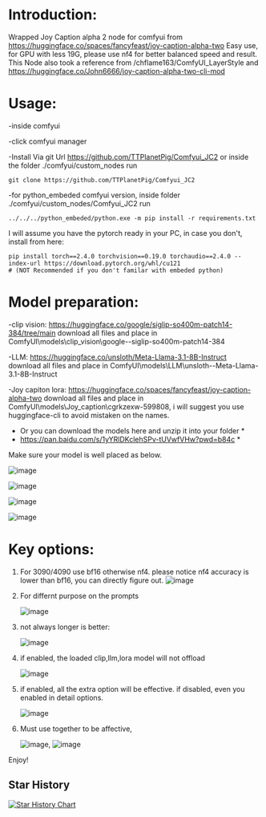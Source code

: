 # Introduction:

Wrapped Joy Caption alpha 2 node for comfyui from https://huggingface.co/spaces/fancyfeast/joy-caption-alpha-two
Easy use, for GPU with less 19G, please use nf4 for better balanced speed and result.
This Node also took a reference from /chflame163/ComfyUI_LayerStyle and https://huggingface.co/John6666/joy-caption-alpha-two-cli-mod

# Usage:
-inside comfyui

-click comfyui manager

-Install Via git Url https://github.com/TTPlanetPig/Comfyui_JC2 or inside the folder ./comfyui/custom_nodes run 
```shell
git clone https://github.com/TTPlanetPig/Comfyui_JC2
```
-for python_embeded comfyui version, inside folder ./comfyui/custom_nodes/Comfyui_JC2 run 
```shell
../../../python_embeded/python.exe -m pip install -r requirements.txt
```

I will assume you have the pytorch ready in your PC, in case you don't, install from here: 
```shell
pip install torch==2.4.0 torchvision==0.19.0 torchaudio==2.4.0 --index-url https://download.pytorch.org/whl/cu121  
# (NOT Recommended if you don't familar with embeded python)
```
# Model preparation:

-clip vision: https://huggingface.co/google/siglip-so400m-patch14-384/tree/main download all files and place in ComfyUI\models\clip_vision\google--siglip-so400m-patch14-384

-LLM: https://huggingface.co/unsloth/Meta-Llama-3.1-8B-Instruct download all files and place in ComfyUI\models\LLM\unsloth--Meta-Llama-3.1-8B-Instruct

-Joy capiton lora: https://huggingface.co/spaces/fancyfeast/joy-caption-alpha-two download all files and place in ComfyUI\models\Joy_caption\cgrkzexw-599808, i will suggest you use huggingface-cli to avoid mistaken on the names.

* Or you can download the models here and unzip it into your folder *
* https://pan.baidu.com/s/1yYRlDKclehSPv-tUVwfVHw?pwd=b84c *

Make sure your model is well placed as below.

![image](https://github.com/user-attachments/assets/510d2e6b-db1f-4743-92f4-9a8ae80ef6dd)


![image](https://github.com/user-attachments/assets/9ae0a410-539e-49c5-a1b4-4434da02dc28)

![image](https://github.com/user-attachments/assets/2d17e8d2-42af-4040-9cf9-019eb25464e0)

![image](https://github.com/user-attachments/assets/aeba0145-81c7-4c86-a31c-bbb9c317cad8)



# Key options:
1. For 3090/4090 use bf16 otherwise nf4. please notice nf4 accuracy is lower than bf16, you can directly figure out.
   ![image](https://github.com/user-attachments/assets/8001e70b-cea3-4971-a8c2-f483a2c4f91c) 
3. For differnt purpose on the prompts
   
   ![image](https://github.com/user-attachments/assets/110f25f6-ea25-4395-b698-c0ec358940ae)
5. not always longer is better:
   
   ![image](https://github.com/user-attachments/assets/05e8cfbe-f983-4c8e-813a-761779d0ba4e)
7. if enabled, the loaded clip,llm,lora model will not offload
   
   ![image](https://github.com/user-attachments/assets/804d3326-0f44-4cd2-98c9-56e174e552c1)
9. if enabled, all the extra option will be effective. if disabled, even you enabled in detail options.
    
    ![image](https://github.com/user-attachments/assets/6cb00a63-a1e6-4502-87ff-b99800d37912)
11. Must use together to be affective,
    
    ![image](https://github.com/user-attachments/assets/16d11016-6ff1-4d62-90ca-c3d820af4cd3),
    ![image](https://github.com/user-attachments/assets/6fe8dbd4-affe-4753-b10e-aa4120ab5149)



Enjoy!

## Star History

<a href="https://star-history.com/#TTPlanetPig/Comfyui_JC2&Date">
 <picture>
   <source media="(prefers-color-scheme: dark)" srcset="https://api.star-history.com/svg?repos=TTPlanetPig/Comfyui_JC2&type=Date&theme=dark" />
   <source media="(prefers-color-scheme: light)" srcset="https://api.star-history.com/svg?repos=TTPlanetPig/Comfyui_JC2&type=Date" />
   <img alt="Star History Chart" src="https://api.star-history.com/svg?repos=TTPlanetPig/Comfyui_JC2&type=Date" />
 </picture>
</a>



